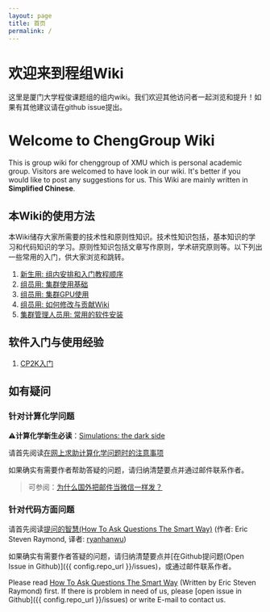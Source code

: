 ```yaml
---
layout: page
title: 首页
permalink: /
---
```


# 欢迎来到程组Wiki

这里是厦门大学程俊课题组的组内wiki。我们欢迎其他访问者一起浏览和提升！如果有其他建议请在github issue提出。

# Welcome to ChengGroup Wiki

This is group wiki for chenggroup of XMU which is personal academic group. Visitors are welcomed to have look in our wiki. It's better if you would like to post any suggestions for us. This Wiki are mainly written in **Simplified Chinese**.



## 本Wiki的使用方法

本Wiki储存大家所需要的技术性和原则性知识。技术性知识包括，基本知识的学习和代码知识的学习。原则性知识包括文章写作原则，学术研究原则等。以下列出一些常用的入门，供大家浏览和跳转。

1. [新生用: 组内安排和入门教程顺序](wiki/new_comers/toc.md)
2. [组员用: 集群使用基础](wiki/cluster_usage/cluster_usage.md)
3. [组员用: 集群GPU使用](wiki/cluster_usage/gpu_usage.md)
4. [组员用: 如何修改与贡献Wiki](wiki/how_to_edit/howtodo.md)
5. [集群管理人员用: 常用的软件安装](wiki/software_installation/softwares.md)

## 软件入门与使用经验
1. [CP2K入门](wiki/software_usage/cp2k/cp2k.md)

## 如有疑问

### 针对计算化学问题

⚠️**计算化学新生必读**：[Simulations: the dark side](https://arxiv.org/pdf/1211.4440v1)

请首先阅读[在网上求助计算化学问题时的注意事项](http://sobereva.com/79)

如果确实有需要作者帮助答疑的问题，请归纳清楚要点并通过邮件联系作者。

> 可参阅：[为什么国外把邮件当微信一样发？](https://www.zhihu.com/question/327715169/answer/2318092465)

### 针对代码方面问题

请首先阅读[提问的智慧(How To Ask Questions The Smart Way)](https://github.com/ryanhanwu/How-To-Ask-Questions-The-Smart-Way/blob/main/README-zh_CN.md) (作者: Eric Steven Raymond, 译者: [ryanhanwu](https://github.com/ryanhanwu))

如果确实有需要作者答疑的问题，请归纳清楚要点并[在Github提问题(Open Issue in Github)]({{ config.repo_url }}/issues)，或通过邮件联系作者。

Please read [How To Ask Questions The Smart Way](http://www.catb.org/~esr/faqs/smart-questions.html) (Written by Eric Steven Raymond) first. If there is problem in need of us, please [open issue in Github]({{ config.repo_url }}/issues) or write E-mail to contact us.
